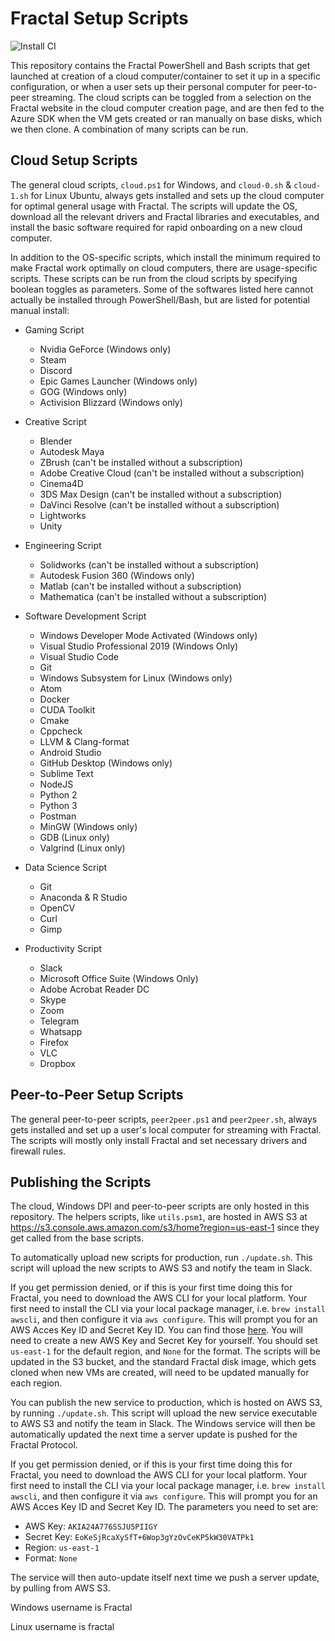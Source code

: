 # Fractal Setup Scripts

![Install CI](https://github.com/fractalcomputers/setup-scripts/workflows/Install%20CI/badge.svg)

This repository contains the Fractal PowerShell and Bash scripts that get launched at creation of a cloud computer/container to set it up in a specific configuration, or when a user sets up their personal computer for peer-to-peer streaming. The cloud scripts can be toggled from a selection on the Fractal website in the cloud computer creation page, and are then fed to the Azure SDK when the VM gets created or ran manually on base disks, which we then clone. A combination of many scripts can be run.

## Cloud Setup Scripts

The general cloud scripts, `cloud.ps1` for Windows, and `cloud-0.sh` & `cloud-1.sh` for Linux Ubuntu, always gets installed and sets up the cloud computer for optimal general usage with Fractal. The scripts will update the OS, download all the relevant drivers and Fractal libraries and executables, and install the basic software required for rapid onboarding on a new cloud computer.

In addition to the OS-specific scripts, which install the minimum required to make Fractal work optimally on cloud computers, there are usage-specific scripts. These scripts can be run from the cloud scripts by specifying boolean toggles as parameters. Some of the softwares listed here cannot actually be installed through PowerShell/Bash, but are listed for potential manual install:

- Gaming Script
  - Nvidia GeForce (Windows only)
  - Steam 
  - Discord
  - Epic Games Launcher (Windows only)
  - GOG (Windows only)
  - Activision Blizzard (Windows only)

- Creative Script
  - Blender
  - Autodesk Maya
  - ZBrush (can't be installed without a subscription)
  - Adobe Creative Cloud (can't be installed without a subscription)
  - Cinema4D
  - 3DS Max Design (can't be installed without a subscription)
  - DaVinci Resolve (can't be installed without a subscription)
  - Lightworks
  - Unity

- Engineering Script
  - Solidworks (can't be installed without a subscription)
  - Autodesk Fusion 360 (Windows only)
  - Matlab (can't be installed without a subscription)
  - Mathematica (can't be installed without a subscription)

- Software Development Script
  - Windows Developer Mode Activated (Windows only)
  - Visual Studio Professional 2019 (Windows Only)
  - Visual Studio Code
  - Git
  - Windows Subsystem for Linux (Windows only)
  - Atom
  - Docker
  - CUDA Toolkit
  - Cmake
  - Cppcheck
  - LLVM & Clang-format
  - Android Studio
  - GitHub Desktop (Windows only)
  - Sublime Text
  - NodeJS
  - Python 2
  - Python 3
  - Postman
  - MinGW (Windows only)
  - GDB (Linux only)
  - Valgrind (Linux only)

- Data Science Script
  - Git
  - Anaconda & R Studio
  - OpenCV
  - Curl
  - Gimp

- Productivity Script
  - Slack
  - Microsoft Office Suite (Windows Only)
  - Adobe Acrobat Reader DC
  - Skype
  - Zoom
  - Telegram
  - Whatsapp
  - Firefox
  - VLC
  - Dropbox

## Peer-to-Peer Setup Scripts

The general peer-to-peer scripts, `peer2peer.ps1` and `peer2peer.sh`, always gets installed and set up a user's local computer for streaming with Fractal. The scripts will mostly only install Fractal and set necessary drivers and firewall rules. 

## Publishing the Scripts

The cloud, Windows DPI and peer-to-peer scripts are only hosted in this repository. The helpers scripts, like `utils.psm1`, are hosted in AWS S3 at https://s3.console.aws.amazon.com/s3/home?region=us-east-1 since they get called from the base scripts.

To automatically upload new scripts for production, run `./update.sh`. This script will upload the new scripts to AWS S3 and notify the team in Slack.

If you get permission denied, or if this is your first time doing this for Fractal, you need to download the AWS CLI for your local platform. Your first need to install the CLI via your local package manager, i.e. `brew install awscli`, and then configure it via `aws configure`. This will prompt you for an AWS Acces Key ID and Secret Key ID. You can find those [here](https://console.aws.amazon.com/iam/home?region=us-east-1#/users/UpdateServer?section=security_credentials). You will need to create a new AWS Key and Secret Key for yourself. You should set `us-east-1` for the default region, and `None` for the format. The scripts will be updated in the S3 bucket, and the standard Fractal disk image, which gets cloned when new VMs are created, will need to be updated manually for each region.



You can publish the new service to production, which is hosted on AWS S3, by running `./update.sh`. This script will upload the new service executable to AWS S3 and notify the team in Slack. The Windows service will then be automatically updated the next time a server update is pushed for the Fractal Protocol.

If you get permission denied, or if this is your first time doing this for Fractal, you need to download the AWS CLI for your local platform. Your first need to install the CLI via your local package manager, i.e. `brew install awscli`, and then configure it via `aws configure`. This will prompt you for an AWS Acces Key ID and Secret Key ID. The parameters you need to set are:

- AWS Key: `AKIA24A776SSJU5PIIGY`
- Secret Key: `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`
- Region: `us-east-1`
- Format: `None`

The service will then auto-update itself next time we push a server update, by pulling from AWS S3. 


Windows username is Fractal

Linux username is fractal
